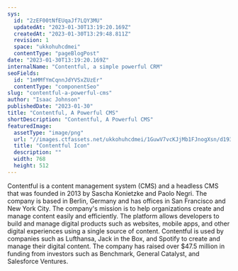 ```yaml
---
sys:
  id: "2zEF00tNfEUqaJf7LQY3MU"
  updatedAt: "2023-01-30T13:19:20.169Z"
  createdAt: "2023-01-30T13:29:48.811Z"
  revision: 1
  space: "ukkohuhcdmei"
  contentType: "pageBlogPost"
date: "2023-01-30T13:19:20.169Z"
internalName: "Contentful, a simple powerful CRM"
seoFields:
  id: "1mMMfYmCqnnJdYVSxZUzEr"
  contentType: "componentSeo"
slug: "contentful-a-powerful-cms"
author: "Isaac Johnson"
publishedDate: "2023-01-30"
title: "Contentful, A Powerful CMS"
shortDescription: "Contentful, A Powerful CMS"
featuredImage:
  assetType: "image/png"
  url: "//images.ctfassets.net/ukkohuhcdmei/1GuwV7vcKJjMb1FJnogXsn/d193a18d637a78b1148f7131953174b7/isaacjohnson_wild_lighting_light_background_4k_depth_of_field_1_791196fa-eee8-4857-9758-861653d3dcf1.png"
  title: "Contentful Icon"
  description: ""
  width: 768
  height: 512
---
```


Contentful is a content management system (CMS) and a headless CMS that was founded in 2013 by Sascha Konietzke and Paolo Negri. The company is based in Berlin, Germany and has offices in San Francisco and New York City. The company&#39;s mission is to help organizations create and manage content easily and efficiently. The platform allows developers to build and manage digital products such as websites, mobile apps, and other digital experiences using a single source of content. Contentful is used by companies such as Lufthansa, Jack in the Box, and Spotify to create and manage their digital content. The company has raised over $47.5 million in funding from investors such as Benchmark, General Catalyst, and Salesforce Ventures.





